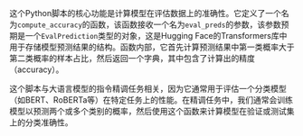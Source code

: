 这个Python脚本的核心功能是计算模型在评估数据上的准确性。它定义了一个名为`compute_accuracy`的函数，该函数接收一个名为`eval_preds`的参数，该参数预期是一个`EvalPrediction`类型的对象，这是Hugging Face的Transformers库中用于存储模型预测结果的结构。函数内部，它首先计算预测结果中第一类概率大于第二类概率的样本占比，然后返回一个字典，其中包含了计算出的精度（accuracy）。

这个脚本与大语言模型的指令精调任务相关，因为它通常用于评估一个分类模型（如BERT、RoBERTa等）在特定任务上的性能。在精调任务中，我们通常会训练模型以预测两个或多个类别的概率，然后使用这个函数来计算模型在验证或测试集上的分类准确性。
